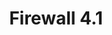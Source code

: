 ---
lang: en
layout: doc
permalink: /doc/firewall_4.1/
redirect_from: null
redirect_to: https://doc.qubes-os.org/en/latest/user/security-in-qubes/firewall_4.1.html
ref: 401
title: Firewall 4.1
---